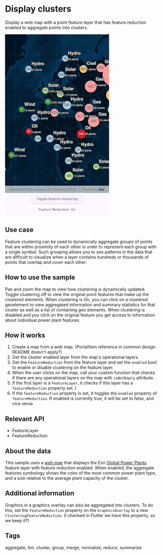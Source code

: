 # Display clusters

Display a web map with a point feature layer that has feature reduction enabled to aggregate points into clusters.

![Image of display clusters](display_clusters.png)

## Use case

Feature clustering can be used to dynamically aggregate groups of points that are within proximity of each other in order to represent each group with a single symbol. Such grouping allows you to see patterns in the data that are difficult to visualize when a layer contains hundreds or thousands of points that overlap and cover each other.

## How to use the sample

Pan and zoom the map to view how clustering is dynamically updated. Toggle clustering off to view the original point features that make up the clustered elements. When clustering is On, you can click on a clustered geoelement to view aggregated information and summary statistics for that cluster as well as a list of containing geo elements. When clustering is disabled and you click on the original feature you get access to information about individual power plant features.

## How it works

1. Create a map from a web map. (PortalItem reference in common design README doesn't apply?)
2. Get the cluster enabled layer from the map's operational layers.
3. Get the `FeatureReduction` from the feature layer and set the `enabled` bool to enable or disable clustering on the feature layer.
4. When the user clicks on the map, call your custom function that checks if there are any operational layers on the map with `isNotEmpty` attribute.
5. If the first layer is a `FeatureLayer`, it checks if this layer has a `featureReduction` property set. I
6. If the `featureReduction` property is set, it toggles the `enabled` property of `featureReduction`. If enabled is currently true, it will be set to false, and vice versa

## Relevant API

* FeatureLayer
* FeatureReduction

## About the data

This sample uses a [web map](https://www.arcgis.com/home/item.html?id=8916d50c44c746c1aafae001552bad23) that displays the Esri [Global Power Plants](https://www.arcgis.com/home/item.html?id=eb54b44c65b846cca12914b87b315169) feature layer with feature reduction enabled. When enabled, the aggregate features symbology shows the color of the most common power plant type, and a size relative to the average plant capacity of the cluster.

## Additional information

Graphics in a graphics overlay can also be aggregated into clusters. To do this, set the `FeatureReduction` property on the `GraphicsOverlay` to a new `ClusteringFeatureReduction`. (I checked in Flutter we have this property, so we keep it?)

## Tags

aggregate, bin, cluster, group, merge, normalize, reduce, summarize
